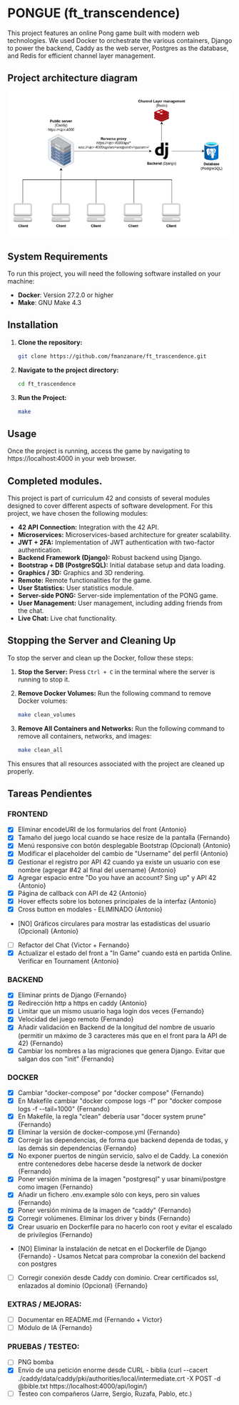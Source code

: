 # PONGUE (ft_transcendence)
This project features an online Pong game built with modern web technologies. We used Docker to orchestrate the various containers, Django to power the backend, Caddy as the web server, Postgres as the database, and Redis for efficient channel layer management.

## Project architecture diagram
![Alt text](./ft_transcendence-pongue.png "Project architecture diagram")

## System Requirements

To run this project, you will need the following software installed on your machine:

- **Docker**: Version 27.2.0 or higher
- **Make**: GNU Make 4.3

## Installation

1. **Clone the repository:**

   ```bash
   git clone https://github.com/fmanzanare/ft_trascendence.git
   ```

2. **Navigate to the project directory:**

   ```bash
   cd ft_trascendence
   ```

3. **Run the Project:**

   ```bash
   make
   ```

## Usage

Once the project is running, access the game by navigating to https://localhost:4000 in your web browser.
   
## Completed modules.

This project is part of curriculum 42 and consists of several modules designed to cover different aspects of software development. For this project, we have chosen the following modules:

- **42 API Connection:** Integration with the 42 API.
- **Microservices:** Microservices-based architecture for greater scalability.
- **JWT + 2FA:** Implementation of JWT authentication with two-factor authentication.
- **Backend Framework (Django):** Robust backend using Django.
- **Bootstrap + DB (PostgreSQL):** Initial database setup and data loading.
- **Graphics / 3D:** Graphics and 3D rendering.
- **Remote:** Remote functionalities for the game.
- **User Statistics:** User statistics module.
- **Server-side PONG:** Server-side implementation of the PONG game.
- **User Management:** User management, including adding friends from the chat.
- **Live Chat:** Live chat functionality.

## Stopping the Server and Cleaning Up

To stop the server and clean up the Docker, follow these steps:

1. **Stop the Server:**
   Press `Ctrl + C` in the terminal where the server is running to stop it.

2. **Remove Docker Volumes:**
   Run the following command to remove Docker volumes:

     ```bash
     make clean_volumes
     ```

3. **Remove All Containers and Networks:**
   Run the following command to remove all containers, networks, and images:

     ```bash
     make clean_all
     ```

This ensures that all resources associated with the project are cleaned up properly.

## Tareas Pendientes

### FRONTEND
- [X] Eliminar encodeURI de los formularios del front {Antonio}
- [X] Tamaño del juego local cuando se hace resize de la pantalla {Fernando}
- [X] Menú responsive con botón desplegable Bootstrap (Opcional) {Antonio}
- [X] Modificar el placeholder del cambio de "Username" del perfil {Antonio}
- [X] Gestionar el registro por API 42 cuando ya existe un usuario con ese nombre (agregar #42 al final del username) {Antonio}
- [X] Agregar espacio entre "Do you have an account? Sing up" y API 42 {Antonio}
- [X] Página de callback con API de 42 {Antonio}
- [X] Hover effects sobre los botones principales de la interfaz {Antonio}
- [X] Cross button en modales - ELIMINADO {Antonio}
- [NO] Gráficos circulares para mostrar las estadísticas del usuario (Opcional) {Antonio}
- [ ] Refactor del Chat {Victor + Fernando}
- [X] Actualizar el estado del front a "In Game" cuando está en partida Online. Verificar en Tournament {Antonio}
### BACKEND
- [X] Eliminar prints de Django {Fernando}
- [X] Redirección http a https en caddy {Antonio}
- [X] Limitar que un mismo usuario haga login dos veces {Fernando}
- [X] Velocidad del juego remoto {Fernando}
- [X] Añadir validación en Backend de la longitud del nombre de usuario (permitir un máximo de 3 caracteres más que en el front para la API de 42) {Fernando}
- [X] Cambiar los nombres a las migraciones que genera Django. Evitar que salgan dos con "init" {Fernando}
### DOCKER
- [X] Cambiar "docker-compose" por "docker compose" {Fernando}
- [X] En Makefile cambiar "docker compose logs -f" por "docker compose logs -f --tail=1000" {Fernando}
- [X] En Makefile, la regla "clean" debería usar "docer system prune" {Fernando}
- [X] Eliminar la versión de docker-compose.yml {Fernando}
- [X] Corregir las dependencias, de forma que backend dependa de todas, y las demás sin dependencias {Fernando}
- [X] No exponer puertos de ningún servicio, salvo el de Caddy. La conexión entre contenedores debe hacerse desde la network de docker {Fernando}
- [X] Poner versión mínima de la imagen "postgresql" y usar binami/postgre como imagen {Fernando}
- [X] Añadir un fichero .env.example sólo con keys, pero sin values {Fernando}
- [X] Poner versión mínima de la imagen de "caddy" {Fernando}
- [X] Corregir volúmenes. Eliminar los driver y binds {Fernando}
- [X] Crear usuario en Dockerfile para no hacerlo con root y evitar el escalado de privilegios {Fernando}
- [NO] Eliminar la instalación de netcat en el Dockerfile de Django {Fernando} - Usamos Netcat para comprobar la conexión del backend con postgres
- [ ] Corregir conexión desde Caddy con dominio. Crear certificados ssl, enlazados al dominio (Opcional) {Fernando}
### EXTRAS / MEJORAS:
- [ ] Documentar en README.md {Fernando + Victor}
- [ ] Módulo de IA {Fernando}
### PRUEBAS / TESTEO:
- [ ] PNG bomba
- [X] Envío de una petición enorme desde CURL - biblia (curl --cacert ./caddy/data/caddy/pki/authorities/local/intermediate.crt -X POST -d @bible.txt https://localhost:4000/api/login/)
- [ ] Testeo con compañeros (Jarre, Sergio, Ruzafa, Pablo, etc.)